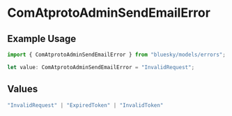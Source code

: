 # ComAtprotoAdminSendEmailError

## Example Usage

```typescript
import { ComAtprotoAdminSendEmailError } from "bluesky/models/errors";

let value: ComAtprotoAdminSendEmailError = "InvalidRequest";
```

## Values

```typescript
"InvalidRequest" | "ExpiredToken" | "InvalidToken"
```